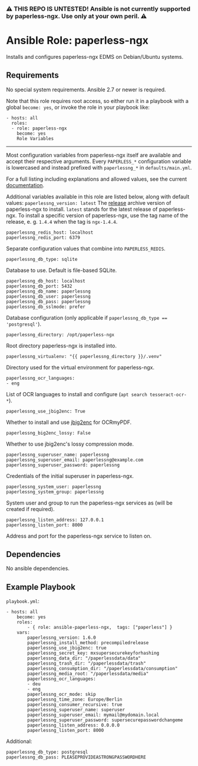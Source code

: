 ### :warning: THIS REPO IS UNTESTED! Ansible is not currently supported by paperless-ngx. Use only at your own peril. :warning:

Ansible Role: paperless-ngx
===========================

Installs and configures paperless-ngx EDMS on Debian/Ubuntu systems.

Requirements
------------

No special system requirements. Ansible 2.7 or newer is required.

Note that this role requires root access, so either run it in a playbook with a global `become: yes`, or invoke the role in your playbook like:
```
- hosts: all
  roles:
  - role: paperless-ngx
    become: yes
    Role Variables
```
---

Most configuration variables from paperless-ngx itself are available and accept their respective arguments.
Every `PAPERLESS_*` configuration variable is lowercased and instead prefixed with `paperlessng_*` in `defaults/main.yml`.

For a full listing including explanations and allowed values, see the current [documentation](https://paperless-ngx.readthedocs.io/en/latest/configuration.html).



Additional variables available in this role are listed below, along with default values:
```paperlessng_version: latest```
The [release](https://github.com/paperless-ngx/paperless-ngx/releases) archive version of paperless-ngx to install.
`latest` stands for the latest release of paperless-ngx.
To install a specific version of paperless-ngx, use the tag name of the release, e. g. `1.4.4` when the tag is `ngx-1.4.4`.
```
paperlessng_redis_host: localhost
paperlessng_redis_port: 6379
```
Separate configuration values that combine into `PAPERLESS_REDIS`.
```
paperlessng_db_type: sqlite
```
Database to use. Default is file-based SQLite.
```
paperlessng_db_host: localhost
paperlessng_db_port: 5432
paperlessng_db_name: paperlessng
paperlessng_db_user: paperlessng
paperlessng_db_pass: paperlessng
paperlessng_db_sslmode: prefer
```
Database configuration (only applicable if `paperlessng_db_type == 'postgresql'`).
```
paperlessng_directory: /opt/paperless-ngx
```
Root directory paperless-ngx is installed into.
```
paperlessng_virtualenv: "{{ paperlessng_directory }}/.venv"
```
Directory used for the virtual environment for paperless-ngx.
```
paperlessng_ocr_languages:
- eng
```
List of OCR languages to install and configure (`apt search tesseract-ocr-*`).
```
paperlessng_use_jbig2enc: True
```
Whether to install and use [jbig2enc](https://github.com/agl/jbig2enc) for OCRmyPDF.
```
paperlessng_big2enc_lossy: False
```
Whether to use jbig2enc's lossy compression mode.
```
paperlessng_superuser_name: paperlessng
paperlessng_superuser_email: paperlessng@example.com
paperlessng_superuser_password: paperlessng
```
Credentials of the initial superuser in paperless-ngx.
```
paperlessng_system_user: paperlessng
paperlessng_system_group: paperlessng
```
System user and group to run the paperless-ngx services as (will be created if required).
```
paperlessng_listen_address: 127.0.0.1
paperlessng_listen_port: 8000
```
Address and port for the paperless-ngx service to listen on.

Dependencies
------------

No ansible dependencies.

Example Playbook
----------------

`playbook.yml`:

```
- hosts: all
    become: yes
    roles:
        - { role: ansible-paperless-ngx,  tags: ["paperless"] }
    vars:
        paperlessng_version: 1.6.0
        paperlessng_install_method: precompiledrelease
        paperlessng_use_jbig2enc: true
        paperlessng_secret_key: mxsupersecurekeyforhashing
        paperlessng_data_dir: "/paperlessdata/data"
        paperlessng_trash_dir: "/paperlessdata/trash"
        paperlessng_consumption_dir: "/paperlessdata/consumption"
        paperlessng_media_root: "/paperlessdata/media"
        paperlessng_ocr_languages:
        - deu
        - eng
        paperlessng_ocr_mode: skip
        paperlessng_time_zone: Europe/Berlin
        paperlessng_consumer_recursive: true
        paperlessng_superuser_name: superuser
        paperlessng_superuser_email: mymail@mydomain.local
        paperlessng_superuser_password: supersecurepasswordchangeme
        paperlessng_listen_address: 0.0.0.0
        paperlessng_listen_port: 8000
```

Additional:

```
paperlessng_db_type: postgresql
paperlessng_db_pass: PLEASEPROVIDEASTRONGPASSWORDHERE
```
